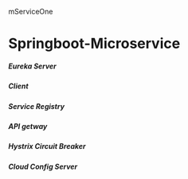 mServiceOne
# Springboot-Microservice 
 ##### Eureka Server
 ##### Client
 ##### Service Registry
 ##### API getway
 ##### Hystrix Circuit Breaker
 ##### Cloud Config Server
